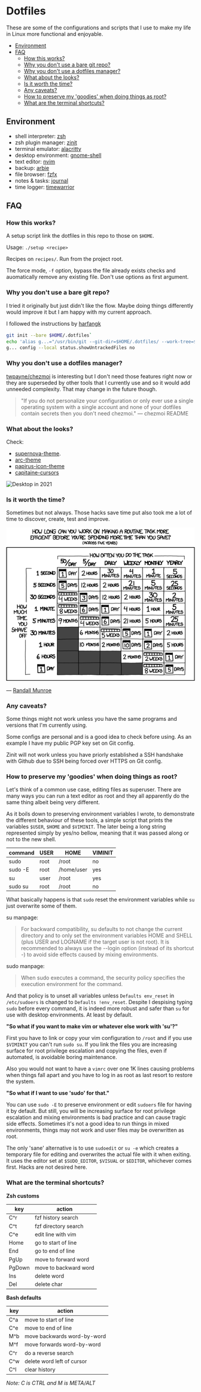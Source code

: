 # Dotfiles
These are some of the configurations and scripts that I use to make my life in Linux more functional and enjoyable.

<!-- TOC GFM -->

* [Environment](#environment)
* [FAQ](#faq)
  * [How this works?](#how-this-works)
  * [Why you don't use a bare git repo?](#why-you-dont-use-a-bare-git-repo)
  * [Why you don't use a dotfiles manager?](#why-you-dont-use-a-dotfiles-manager)
  * [What about the looks?](#what-about-the-looks)
  * [Is it worth the time?](#is-it-worth-the-time)
  * [Any caveats?](#any-caveats)
  * [How to preserve my 'goodies' when doing things as root?](#how-to-preserve-my-goodies-when-doing-things-as-root)
  * [What are the terminal shortcuts?](#what-are-the-terminal-shortcuts)

<!-- /TOC -->

## Environment
- shell interpreter: [zsh](https://www.zsh.org/)
- zsh plugin manager: [zinit](https://github.com/zdharma-continuum/zinit)
- terminal emulator: [alacritty](https://alacritty.org/)
- desktop environment: [gnome-shell](https://wiki.gnome.org/Projects/GnomeShell)
- text editor: [nvim](https://neovim.io/)
- backup: [arbie](https://github.com/lbcnz/arbie)
- file browser: [fzfx](https://github.com/lbcnz/fzfx)
- notes & tasks: [journal](https://github.com/lbcnz/journal)
- time logger: [timewarrior](https://timewarrior.net/)

## FAQ
### How this works?
A setup script link the dotfiles in this repo to those on `$HOME`.

Usage: `./setup <recipe>`

Recipes on `recipes/`. Run from the project root.

The force mode, `-f` option, bypass the file already exists checks and auomatically remove any existing file. Don't use options as first argument.

### Why you don't use a bare git repo?
I tried it originally but just didn't like the flow. Maybe doing things differently would improve it but I am happy with my current approach.

I followed the instructions by [harfangk](https://harfangk.github.io/2016/09/18/manage-dotfiles-with-a-git-bare-repository.html)
```sh
git init --bare $HOME/.dotfiles`
echo 'alias g...="/usr/bin/git --git-dir=$HOME/.dotfiles/ --work-tree=$HOME"' >> $HOME/.aliases
g... config --local status.showUntrackedFiles no
```

### Why you don't use a dotfiles manager?
[twpayne/chezmoi](https://github.com/twpayne/chezmoi) is interesting but I don't need those features right now or they are superseded by other tools that I currently use and so it would add unneeded complexity. That may change in the future though.

> "If you do not personalize your configuration or only ever use a single operating system with a single account and none of your dotfiles contain secrets then you don't need chezmoi." — chezmoi README

### What about the looks?
Check:
- [supernova-theme](https://github.com/danisztls/supernova-theme).
- [arc-theme](https://github.com/jnsh/arc-theme)
- [papirus-icon-theme](https://github.com/PapirusDevelopmentTeam/papirus-icon-theme)
- [capitaine-cursors](https://github.com/keeferrourke/capitaine-cursors)

![Desktop in 2021](https://github.com/lbcnz/dotfiles/raw/main/assets/21-desktop.png)

### Is it worth the time?
Sometimes but not always. Those hacks save time put also took me a lot of time to discover, create, test and improve.

![xkcd: Is It Worth the Time?](https://github.com/danisztls/dotfiles/raw/main/assets/is-it-worth-the-time.png)

— [Randall Munroe](https://xkcd.com/1205/)

### Any caveats?
Some things might not work unless you have the same programs and versions that I'm currently using.

Some configs are personal and is a good idea to check before using. As an example I have my public PGP key set on Git config.

Zinit will not work unless you have priorly established a SSH handshake with Github due to SSH being forced over HTTPS on Git config.

### How to preserve my 'goodies' when doing things as root?
Let's think of a common use case, editing files as superuser. There are many ways you can run a text editor as root and they all apparently do the same thing albeit being very different.

As it boils down to preserving environment variables I wrote, to demonstrate the different behaviour of these tools, a simple script that prints the variables `$USER`, `$HOME` and `$VIMINIT`. The later being a long string represented simply by yes/no bellow, meaning that it was passed along or not to the new shell.

| command | USER | HOME       | VIMINIT |
| ---     | ---  | ---        | ---     |
| sudo    | root | /root      | no      |
| sudo -E | root | /home/user | yes     |
| su      | user | /root      | yes     |
| sudo su | root | /root      | no      |

What basically happens is that `sudo` reset the environment variables while `su` just overwrite some of them.

su manpage:
> For backward compatibility, su defaults to not change the current directory and to only set the environment variables HOME and SHELL  (plus
> USER  and LOGNAME if the target user is not root).  It is recommended to always use the --login option (instead of its shortcut -) to avoid
> side effects caused by mixing environments.

sudo manpage:
> When sudo executes a command, the security policy specifies the execution environment for the command.

And that policy is to unset all variables unless `Defaults env_reset` in `/etc/sudoers` is changed to `Defaults !env_reset`. Despite I despising typing `sudo` before every command, it is indeed more robust and safer than `su` for use with desktop environments. At least by default.

**"So what if you want to make vim or whatever else work with 'su'?"**

First you have to link or copy your vim configuration to `/root` and if you use `$VIMINIT` you can't run `sudo su`. If you link the files you are increasing surface for root privilege escalation and copying the files, even if automated, is avoidable boring maintenance.

Also you would not want to have a `vimrc` over one 1K lines causing problems when things fall apart and you have to log in as root as last resort to restore the system.

**"So what if I want to use 'sudo' for that."**

You can use `sudo -E` to preserve environment or edit `sudoers` file for having it by default. But still, you will be increasing surface for root privilege escalation and mixing environments is bad practice and can cause tragic side effects. Sometimes it's not a good idea to run things in mixed environments, things may not work and user files may be overwritten as root.

The only 'sane' alternative is to use `sudoedit` or `su -e` which creates a temporary file for editing and overwrites the actual file with it when exiting. It uses the editor set at `$SUDO_EDITOR`, `$VISUAL` or `$EDITOR`, whichever comes first. Hacks are not desired here.

### What are the terminal shortcuts?
**Zsh customs**

| key    | action                |
| ---    | ---                   |
| C^r    | fzf history search    |
| C^t    | fzf directory search  |
| C^e    | edit line with vim    |
| Home   | go to start of line   |
| End    | go to end of line     |
| PgUp   | move to forward word  |
| PgDown | move to backward word |
| Ins    | delete word           |
| Del    | delete char           |

**Bash defaults**

| key | action                      |
| --- | ---                         |
| C^a | move to start of line       |
| C^e | move to end of line         |
| M^b | move backwards word-by-word |
| M^f | move forwards word-by-word  |
| C^r | do a reverse search         |
| C^w | delete word left of cursor  |
| C^l | clear history               |

*Note: C is CTRL and M is META/ALT*
